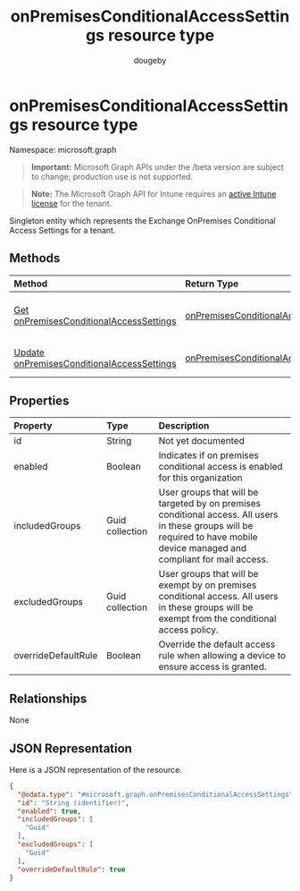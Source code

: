 ﻿---
title: "onPremisesConditionalAccessSettings resource type"
description: "Singleton entity which represents the Exchange OnPremises Conditional Access Settings for a tenant."
author: "dougeby"
localization_priority: Normal
ms.prod: "intune"
doc_type: resourcePageType
---

# onPremisesConditionalAccessSettings resource type

Namespace: microsoft.graph

> **Important:** Microsoft Graph APIs under the /beta version are subject to change; production use is not supported.

> **Note:** The Microsoft Graph API for Intune requires an [active Intune license](https://go.microsoft.com/fwlink/?linkid=839381) for the tenant.

Singleton entity which represents the Exchange OnPremises Conditional Access Settings for a tenant.

## Methods

| Method                                                                                                               | Return Type                                                                                                  | Description                                                                                                                                                   |
| :------------------------------------------------------------------------------------------------------------------- | :----------------------------------------------------------------------------------------------------------- | :------------------------------------------------------------------------------------------------------------------------------------------------------------ |
| [Get onPremisesConditionalAccessSettings](../api/intune-onboarding-onpremisesconditionalaccesssettings-get.md)       | [onPremisesConditionalAccessSettings](../resources/intune-onboarding-onpremisesconditionalaccesssettings.md) | Read properties and relationships of the [onPremisesConditionalAccessSettings](../resources/intune-onboarding-onpremisesconditionalaccesssettings.md) object. |
| [Update onPremisesConditionalAccessSettings](../api/intune-onboarding-onpremisesconditionalaccesssettings-update.md) | [onPremisesConditionalAccessSettings](../resources/intune-onboarding-onpremisesconditionalaccesssettings.md) | Update the properties of a [onPremisesConditionalAccessSettings](../resources/intune-onboarding-onpremisesconditionalaccesssettings.md) object.               |

## Properties

| Property            | Type            | Description                                                                                                                                                                  |
| :------------------ | :-------------- | :--------------------------------------------------------------------------------------------------------------------------------------------------------------------------- |
| id                  | String          | Not yet documented                                                                                                                                                           |
| enabled             | Boolean         | Indicates if on premises conditional access is enabled for this organization                                                                                                 |
| includedGroups      | Guid collection | User groups that will be targeted by on premises conditional access. All users in these groups will be required to have mobile device managed and compliant for mail access. |
| excludedGroups      | Guid collection | User groups that will be exempt by on premises conditional access. All users in these groups will be exempt from the conditional access policy.                              |
| overrideDefaultRule | Boolean         | Override the default access rule when allowing a device to ensure access is granted.                                                                                         |

## Relationships

None

## JSON Representation

Here is a JSON representation of the resource.

<!-- {
  "blockType": "resource",
  "keyProperty": "id",
  "@odata.type": "microsoft.graph.onPremisesConditionalAccessSettings"
}
-->

```json
{
  "@odata.type": "#microsoft.graph.onPremisesConditionalAccessSettings",
  "id": "String (identifier)",
  "enabled": true,
  "includedGroups": [
    "Guid"
  ],
  "excludedGroups": [
    "Guid"
  ],
  "overrideDefaultRule": true
}
```
